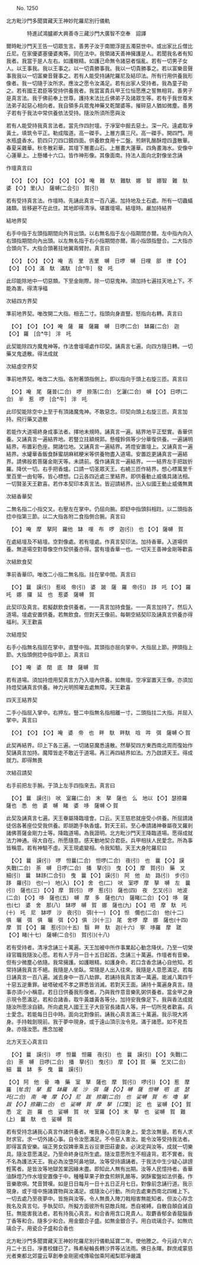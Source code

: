 ﻿　　No. 1250

北方毗沙門多聞寶藏天王神妙陀羅尼別行儀軌

　　　　特進試鴻臚卿大興善寺三藏沙門大廣智不空奉　詔譯


爾時毗沙門天王告一切眾生言。善男子汝于南閻浮提五濁惡世中。或出家比丘僧比丘尼。在家優婆塞優婆夷等。同在法中。我領諸天善神擁護是人。若聞我名者有知我者。我當于是人左右。如護眼精。如護己命無令諸惡者惱亂。若有一切男子女人。以王事我。我以王事之。以一切貴勝事我。我以一切貴勝事之。若以富樂音聲事我我以一切富樂音聲事之。若有人能受持誦陀羅尼及結印法。所有行用供養我形像者。我一切隨于汝所求。應汝之愿令汝滿足。若有出家人受持者。我為童子助之。若有國王君臣等受持供養我者。我當富貴兵甲王位恒愿應之誓無相背。善男子是真言法。我于佛前奉上世尊。護持末法比丘佛弟子及諸眾生等。若有于我世尊末法弟子起惡心相向者。我自領多兵眾鬼神藥叉乾闥婆等。摧碎惡人猶如微塵。善男子若有于我法中常供養依法受持。隨汝所須所愿與汝

若有人能受持我真言法者。當先作四肘壇。于凈室中掘去惡土。深一尺。遠處取凈黃土。填筑令平正。勒成階道。高一磔手。上層方廣三尺。高一磔手。開四門。用水瓶盛香水。箭四只刀四口鏡四面。供養飲食用十二盤。煎餅乳酪酥燈四盞散華。春夏采雜華。秋冬散彩華。其壇下層畫山石。上層畫大蓮華。四角畫海水。安像中心蓮華上。上懸幡十六口。皆作神形像。其像面南。持法人面向北對像坐念誦

作壇真言曰


　【◇】　【◇】　【◇】　【◇】　【◇】
唵　難　馱　難馱　娜　智　娜智　難　馱　婆
【◇】
里(入)　薩嚩(二合引)　賀(引)

若有受持真言法。作壇時。先誦此真言一百八遍。加持地及土石處。所有一切蟲蟻諸類。皆移避不在此住。其地即得清凈。堪置壇場。結壇時。嚴加持結界

結地界契

右手中指于左頭指期間向外背出頭。以右無名指于左小指期間亦爾。左中指內向入右頭指期間向內出頭。以左無名指于右小指期間亦爾。兩小指頭指豎合。二大指亦合頭向下。大指合頭著拄地翼兩臂肘。真言曰


　【◇】　【◇】　【◇】
唵　吉　里　吉里　嚩　日啰　嚩　日哩　部　律
【◇】　【◇】　【◇】
滿　馱　滿馱　[合*牛]　發　吒

此印能除地中一切惡類。下至金剛際。除一切惡鬼神。須加持七遍拄天地上下。不能為害。得清凈福

次結四方界契

準前地界契。唯改開二大指。相去二寸。指頭向身直豎。怒指向右轉。真言曰


　【◇】　【◇】　【◇】
唵　薩　羅　薩羅　嚩　日啰(二合)　缽羅(二合)　迦
【◇】
羅　[合*牛]　泮　吒

此契能除四方魔鬼神等。作法會壇場處作印契。誦真言七遍。向四方隨日轉。一切藥叉鬼退散。得法成就

次結虛空界契

準前地界契。唯改二大指。各附著頭指側上。即以指向于頭上右旋三匝。真言曰


　【◇】
唵　尾　薩普(二合)　啰　捺落(二合)　乞灑(二合)　嚩
【◇】
日啰(二合)　半　惹　啰　[合*牛]　泮　吒

此印契能除空中上至于有頂諸魔鬼神。不敢惡念。印契向頭上右旋三匝。真言加持。飛行藥叉退散

若能作大道場終身成事法者。擇地未規時。誦真言一遍。結界地平正堅實。香華供養。又誦真言一遍結界地。若豎立拄額規郭。懸幢鈴佩等少分華復供養。一遍誦明結界。布置彩色座。開諸位地。又誦真言一遍結界。將燈安置壇上。又誦真言一遍結界。水罐華香飯食酥蜜胡麻秫粳米等供養物盡入道場。安置訖更誦真言一遍結界。請佛般若菩薩金剛天等。未請前。復作誦真言一遍結界。一一結界左手把跋折羅。降伏一切。右手把香爐。口請一切圣眾天王。右繞三匝作結界。想心標萬里千里百里一由旬等。皆心標想。口云各四近處三里結界。即供養動止威儀具諸法相。一切賢圣天王歡喜。若作本契印本真言法。皆迎請結界。出入似國王動止威儀無異

次結香華契

二無名指二小指交叉。右壓左在掌中。仍屈向腕。即舒中指頭斜相跓。以二頭指各捻中指第三節。以二大指各附二食指側合腕。真言曰


　【◇】
唵　摩　拏阿　羅他　缽　哩　布　啰　迦(引)　也
【◇】
薩嚩　賀

在處結壇及不結壇。空對像處。若有壇處。作真言契印法。加持香華。入道場供養。無道場空對尊像空作契供養亦得。當有壇香華一也。一切天王善神金剛等歡喜

次結飲食契

準前香華印。唯改二小指二無名指。拄在掌中間。真言曰


　【◇】
曩　謨(引)　惹岐　帝(引)　婆　跛　薩　羅　帝(引)　跢　吒
【◇】
羅　吒　娜　攞　延　也　惹婆　薩嚩　賀

此契印及真言。若擬獻飲食供養者。一一真言加持食盤。一一真言加持了。然后入道場。壇處安置供養。若無飲食。但對天王像前。每朝空結契印及誦真言供養亦得福利。天王歡喜

次結燈契

右手小指無名指屈在掌中。直豎中指。其頭指亦屈向掌中。大指屈上節。押頭指上節。大指頭側捻中指中節上。真言曰


　【◇】
唵　婆　閉　底　隸　薩嚩　賀

若有道場。須加持燈用契真言方乃入壇內供養。如無壇。空凈室置天王像。亦須加持燈契誦真言供養。神力光明照曜去處無障。天王歡喜

四天王結界契

二手小指屈入掌中。右押左。豎二中指無名指相離一寸。二頭指拄二大指。并屈入掌中。真言曰


　【◇】　【◇】　【◇】
唵　婆　帝　也　畔　馱　畔馱　唅　吽　弭　薩嚩
◇
賀

此契再結界。印上下各三遍。一切諸惡魔悉遠散。然舉契四方東西南北周而復始作契誦真言加持。魔障皆走不敢近于道場。再三再四結界如法。方乃啟請天王。得成就力。即得無畏

次結召請契

右手前把左手腕。于頂上左手四指來去。真言曰


　【◇】
曩　謨(引)　吠　室羅(二合)　末　拏　薩也　么　地以
【◇】
瑟捺羅　薩也　悉　他　婆　嚩　睹　婆　哆　薩嚩
◇
賀

此契及誦真言七遍。天王眷屬降臨壇會。口云。天王慈悲就座受小供養。所屈請諸徒侶各著座位受我供養。即胡跪手執香爐。對天王前。至心奉請諸神眷屬夜叉羅剎諸佛菩薩金剛力士等。降臨道場。為我證明。北方毗沙門天王降臨道場。愿得成就法力神通。得大自在。所愿隨意。感天動地契合君臣。兵甲相扶人民愛念。所為事皆稱意。若有神驗不虛。天王現處變相。令我知驗。天王大身陀羅尼曰


　【◇】
曩　謨(引)　啰　怛曩(二合)　怛啰(二合)　夜(引)　也　曩
【◇】
謨　失戰(二合)　荼　嚩　日啰(二合)　播　拏(引)　曳
【◇】
摩　賀(引)　藥　叉　細(引)　曩　缽跢(二合引)　曳　曩
【◇】
謨(引)　阿　他　劫　路(引)　步(引)　跢　羅(引)　也(一)　地(入)
【◇】
舍　也(二)　吠　室啰　摩　拏　嚩　左　曩(引)　薩也(三)
【◇】
摩　賀(引)　啰　惹(引)　薩也(四)　夜　乞叉(引)　地波(二合)
【◇】
哆　薩也(五)　嚩　摩　多　薩也(六)　薩睹(二合)
【◇】
哆　薩也(七)　婆　舍　那(八)　缽啰　嚩　賀　娜　薩也(九)
【◇】
呬　摩　馱　吒(十)　吒　尼　缽啰　沙　夜(引)　弭(十一)
【◇】
怛　儞也(二合)　他(十二)　俱　曬　弭　俱　曬　弭
【◇】
俱　沙(十三)　尾　舍啰　摩　娜　薩也(十四)　摩　賀
【◇】
羅　惹(引)(十五)　翳　畔　馱　迦(十六)　寧　哆羅　摩　蹉
【◇】睹(十七)　薩嚩(二合引)　賀(引)(十八)


若有受持者。清凈念誦三十萬遍。天王加被中所作事業起心動念降伏。乃至一切榮祿官職我隨汝心愿。若有人于月一日十五日起首。念誦三十萬遍。作壇者有音樂。但有少微塵心依隨。我常擁護。如護眼精。如護身命。若口含香念誦心自他知。若常持誦我真言不絕。我隨是人坐臥。常隨是人出入往來。我隨是人意愿滿足。若每日誦真言一百八遍。滅去身中一百八劫罪。若誦持我真言滿一萬遍。能滅八萬四千十惡五逆重罪。破塔破戒不孝之罪悉皆消滅。若對天王面。誦持十萬遍身真言。隨事亦須小小稱意。若日日供養我形像者。乃與我作意音樂乳粥供養者。當金甲之身示現令愿滿足。若和合諸香。取牛黃雄黃各等分。加持安我像足下。我與香法成就隨汝所愿涂自額。所向處見人國王王子大臣官長諸貴人等。并一切所見者歡喜。兵士愛念。若能每日日中時。面向北對像前。誦我心真言滿三十萬遍。我示現大將身。手持戟劍現前。我于夢中現身。或于遠山頂示汝令見。滿于諸愿。如不見吾身。亦隨汝愿。應念加被

北方天王心真言曰


　【◇】
曩　謨(引)　啰　怛曩　怛羅　夜(引)　也　曩　謨(引)
【◇】
失戰(二合)　荼　嚩　日啰(二合)　播　拏(引)　曳(引)　摩
【◇】賀　藥　乞叉(二合)　細　曩　缽　多　曳　曩　謨(引)

【◇】
阿　他　骨　嚕　藥　室　拏　薩也　摩　賀(引)　啰(引)
【◇】
惹　摩　羅　[牟*含]　拏　藍　缽羅　尾　沙　弭　薩
【◇】
嚩　薩　怛嚩　呬　底　瑟吒(二合)　南　唵　摩
【◇】
尼　跋　捺羅(二合)　也　娑嚩　賀　布　嚕　拏　跋
【◇】
捺羅(二合)　也　娑嚩　賀　摩　拏　[口*栗]　詑　也　娑嚩
【◇】
賀　悉　定　迦　羅　也　娑嚩　賀　吠　室羅
【◇】
末　拏　也　娑嚩　賀　難(上)　曩　馱　也　娑嚩　賀

若有受持念誦我心真言作諸供養者。唯我身心意在汝身上。愛念汝無量。若有人求財求官。求一切外諸心事。自令汝愿滿足。不令惡人害汝。能令汝等受持我法者。即得富貴安樂。端正男女奴婢車乘五谷豆麥田莊妻妾。必決定與汝等。成就一切樂具。隨汝意愿滿足。乃至命終身往所生處。隨汝意愿所生不相違背。若不實者。我不名為護法天王。我必為汝墮阿鼻地獄。汝等受持讀誦者。于我法中生少疑心誹謗輕罵者。是皆汝等地獄苦業因緣未盡。即知此人無有出期。汝等人民憶持者。香華油酥燈乃作水壇安置像于中。種種草果子飲食煎餅乳酪等。粥酥蜜盤如法供養。作音樂歌唄。梵音贊嘆。如是日日每月一日十五日正月七日。對像前念誦行道。我示現身。或于壇中施諸寶物與汝滿足。或隨汝心行動。所向去處東西南北四維上下。一切去處乃至夜夢中。皆施與汝等。令人無畏入陣刀戟相害無能知者。但汝心存念我名及真言句。手執契印。所擬方面彼所有惡敵兵賊。悉自被縛。自散自顛自滅自狂。無能害我法者。若有持我心真言。和合香用含口見貴人。取麝香郁金香龍腦香丁香等和合。隨多少和合。用金銀合子盛。如無金銀合子。用白琉璃合子。如無琉璃合子。用瓷合子盛和合香也

北方毗沙門多聞寶藏天王神妙陀羅尼別行儀軌延寶二年。使他謄之。今元祿六年六月二十五日。凈書校讎已了。殊希秘輪長轉沙界等沾法雨。佛日永暉。群庶咸蒙慈光者東都北郊靈云草創奉金剛密戒傳瑜伽乘阿阇梨耶凈嚴識
